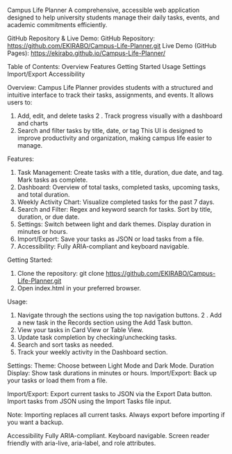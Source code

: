 Campus Life Planner
A comprehensive, accessible web application designed to help university students manage their daily tasks, events, and academic commitments efficiently.

GitHub Repository & Live Demo:
GitHub Repository: https://github.com/EKIRABO/Campus-Life-Planner.git
Live Demo (GitHub Pages): https://ekirabo.github.io/Campus-Life-Planner/

Table of Contents:
Overview
Features
Getting Started
Usage
Settings
Import/Export
Accessibility

Overview:
Campus Life Planner provides students with a structured and intuitive interface to track their tasks, assignments, and events. It allows users to:
1. Add, edit, and delete tasks
2 . Track progress visually with a dashboard and charts
3. Search and filter tasks by title, date, or tag
This UI is designed to improve productivity and organization, making campus life easier to manage.

Features:
1. Task Management: Create tasks with a title, duration, due date, and tag. Mark tasks as complete.
2. Dashboard: Overview of total tasks, completed tasks, upcoming tasks, and total duration.
3. Weekly Activity Chart: Visualize completed tasks for the past 7 days.
4. Search and Filter: Regex and keyword search for tasks. Sort by title, duration, or due date.
5. Settings: Switch between light and dark themes. Display duration in minutes or hours.
6. Import/Export: Save your tasks as JSON or load tasks from a file.
7. Accessibility: Fully ARIA-compliant and keyboard navigable.

Getting Started:
1. Clone the repository:
git clone https://github.com/EKIRABO/Campus-Life-Planner.git
2. Open index.html in your preferred browser.

Usage:
1. Navigate through the sections using the top navigation buttons.
2 . Add a new task in the Records section using the Add Task button.
3. View your tasks in Card View or Table View.
4. Update task completion by checking/unchecking tasks.
5. Search and sort tasks as needed.
6. Track your weekly activity in the Dashboard section.

Settings:
Theme: Choose between Light Mode and Dark Mode.
Duration Display: Show task durations in minutes or hours.
Import/Export: Back up your tasks or load them from a file.

Import/Export:
Export current tasks to JSON via the Export Data button.
Import tasks from JSON using the Import Tasks file input.

Note: Importing replaces all current tasks. Always export before importing if you want a backup.

Accessibility
Fully ARIA-compliant.
Keyboard navigable.
Screen reader friendly with aria-live, aria-label, and role attributes.











